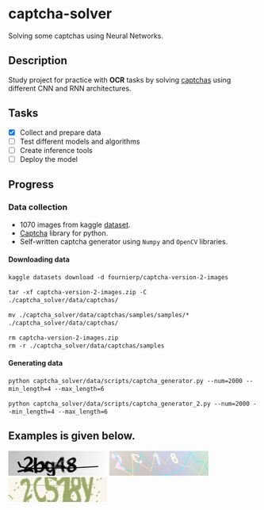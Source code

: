 # captcha-solver
Solving some captchas using Neural Networks.

## Description
Study project for practice with **OCR** tasks by solving 
[captchas](https://en.wikipedia.org/wiki/CAPTCHA) using different CNN and RNN architectures.

## Tasks
- [x] Collect and prepare data
- [ ] Test different models and algorithms
- [ ] Create inference tools
- [ ] Deploy the model

## Progress
### Data collection
- 1070 images from kaggle [dataset](https://www.kaggle.com/datasets/fournierp/captcha-version-2-images).
- [Captcha](https://github.com/lepture/captcha) library for python.
- Self-written captcha generator using `Numpy` and `OpenCV` libraries.
#### Downloading data
```commandline
kaggle datasets download -d fournierp/captcha-version-2-images
```
```commandline
tar -xf captcha-version-2-images.zip -C ./captcha_solver/data/captchas/
```
```commandline
mv ./captcha_solver/data/captchas/samples/samples/* ./captcha_solver/data/captchas/
```
```commandline
rm captcha-version-2-images.zip 
rm -r ./captcha_solver/data/captchas/samples
```
#### Generating data
```commandline
python captcha_solver/data/scripts/captcha_generator.py --num=2000 --min_length=4 --max_length=6
```
```commandline
python captcha_solver/data/scripts/captcha_generator_2.py --num=2000 --min_length=4 --max_length=6
```

Examples is given below.
- 
![1](https://github.com/shchukinvov/captcha_solver/blob/main/figure/2bg48.png)
![2](https://github.com/shchukinvov/captcha_solver/blob/main/figure/2C16.png)
![3](https://github.com/shchukinvov/captcha_solver/blob/main/figure/2C518y.png)